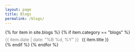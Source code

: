 ```yaml
---
layout: page
title: Blogs
permalink: /blogs/
---
```


<style>
    .td-none {
        text-decoration: none !important;
    }

    .resolutions-entry-title {
        font-size: 1.4rem;
        font-weight: 600;
        margin-bottom: 6px;
        color: #333;
        text-decoration: none;
    }

    .resolutions-entry-date {
        font-size: 0.9rem;
        color: #888;
        margin-bottom: 12px;
    }

</style>

<div class="blogs-container">
  {% for item in site.blogs %}
    {% if item.category == "blogs" %}
      <div style="margin-top: 0.4rem">
        <a href="{{ item.url }}" class="td-none">
          <span class="resolutions-entry-date">{{ item.date | date: "%B %d, %Y" }}</span>
          <span style="margin-left: 0.4rem">{{ item.title }}</span>
        </a>
      </div>
    {% endif %}
  {% endfor %}
</div>